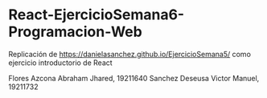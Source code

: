 # React-EjercicioSemana6-Programacion-Web
Replicación de https://danielasanchez.github.io/EjercicioSemana5/ como ejercicio introductorio de React

Flores Azcona Abraham Jhared, 19211640
Sanchez Deseusa Victor Manuel, 19211732
